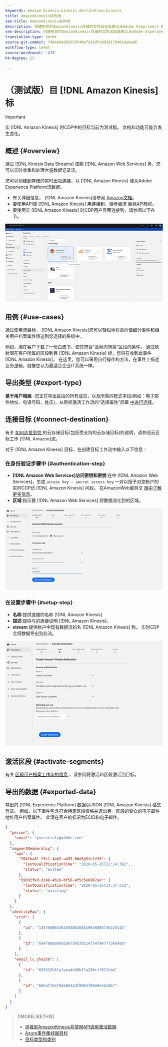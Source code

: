 ```yaml
---
keywords: Amazon Kinesis;kinesis destination;kinesis
title: AmazonKinesis目的地
seo-title: AmazonKinesis目的地
description: 创建到您的AmazonKinesis存储的实时出站连接以从Adobe Experience Platform流数据。
seo-description: 创建到您的AmazonKinesis存储的实时出站连接以从Adobe Experience Platform流数据。
translation-type: tm+mt
source-git-commit: 7484e64d0d359f40ef242dfc9d2d1704018a8ed6
workflow-type: tm+mt
source-wordcount: '470'
ht-degree: 2%

---
```



# （测试版）目 [!DNL Amazon Kinesis] 标


>[!IMPORTANT]
>
>实 [!DNL Amazon Kinesis] 时CDP中的目标当前为测试版。 文档和功能可能会发生变化。

## 概述 {#overview}

通过 [!DNL Kinesis Data Streams] 该服 [!DNL Amazon Web Services] 务，您可以实时收集和处理大量数据记录流。

您可以创建到存储的实时出站连接，以 [!DNL Amazon Kinesis] 便从Adobe Experience Platform流数据。

* 有关详细信息， [!DNL Amazon Kinesis]请参阅 [Amazon文档](https://docs.aws.amazon.com/streams/latest/dev/introduction.html)。
* 要使用API调 [!DNL Amazon Kinesis] 用连接到，请参阅流 [目标API教程](../../api/streaming-destinations.md)。
* 要使用实 [!DNL Amazon Kinesis] 时CDP用户界面连接到，请参阅以下各节。

![AmazonKinesis在用户界面](../../assets/catalog/cloud-storage/amazon-kinesis/catalog.png)


## 用例 {#use-cases}

通过使用流目标， [!DNL Amazon Kinesis]您可以轻松地将高价值细分事件和相关用户档案属性馈送到您选择的系统中。

例如，潜在客户下载了一份白皮书，使其符合“高倾向转换”区段的条件。 通过映射潜在客户所属的区段到目 [!DNL Amazon Kinesis] 标，您将在收到此事件 [!DNL Amazon Kinesis]。 在这里，您可以采用自行操作的方法，在事件上描述业务逻辑，就像您认为最适合企业IT系统一样。

## 导出类型 {#export-type}

**基于用户档案** -您正在导出区段的所有成员，以及所需的模式字段(例如：电子邮件地址、电话号码、姓氏)，从目标激活工作流的“选择属性”屏幕 [中进行选择](../../ui/activate-destinations.md#select-attributes)。

## 连接目标 {#connect-destination}

有关 [如何连接到您 ](./workflow.md)的云存储目标(包括受支持的云存储目标)的说明，请参阅云目标工作 [!DNL Amazon]流。

对于 [!DNL Amazon Kinesis] 目标，在创建目标工作流中输入以下信息：

### 在身份验证步骤中 {#authentication-step}

* **[!DNL Amazon Web Services]访问密钥和密钥**:在中 [!DNL Amazon Web Services]，生成 `access key - secret access key` 一对以授予对您帐户的实时CDP访 [!DNL Amazon Kinesis] 问权。 在AmazonWeb服务文 [档中了解更多信息](https://docs.aws.amazon.com/IAM/latest/UserGuide/id_credentials_access-keys.html)。
* **区域**:指示要 [!DNL Amazon Web Services] 将数据流化到的区域。

![帐户步骤中的输入字段](../../assets/catalog/cloud-storage/amazon-kinesis/account.png)

### 在设置步骤中 {#setup-step}

* **名称**:提供连接的名称 [!DNL Amazon Kinesis]
* **描述**:提供与的连接说明 [!DNL Amazon Kinesis]。
* **stream**:提供帐户中现有数据流的名 [!DNL Amazon Kinesis] 称。 实时CDP会将数据导出到此流。

![验证步骤中的输入字段](../../assets/catalog/cloud-storage/amazon-kinesis/setup.png)

<!--

>[!IMPORTANT]
>
>Real-time CDP needs `write` permissions on the bucket object where the export files will be delivered.

-->

## 激活区段 {#activate-segments}

有关 [区段用户档案工作流的信息](../../ui/activate-destinations.md) ，请参阅将激活和区段激活到目标。

## 导出的数据 {#exported-data}

导出的 [!DNL Experience Platform] 数据以JSON [!DNL Amazon Kinesis] 格式登录。 例如，以下事件包含符合特定区段资格并退出另一区段的受众的电子邮件地址用户档案属性。 此潜在客户的标识为ECID和电子邮件。

```json
{
  "person": {
    "email": "yourstruly@adobe.con"
  },
  "segmentMembership": {
    "ups": {
      "7841ba61-23c1-4bb3-a495-00d3g5fe1e93": {
        "lastQualificationTime": "2020-05-25T21:24:39Z",
        "status": "exited"
      },
      "59bd2fkd-3c48-4b18-bf56-4f5c5e6967ae": {
        "lastQualificationTime": "2020-05-25T23:37:33Z",
        "status": "existing"
      }
    }
  },
  "identityMap": {
    "ecid": [
      {
        "id": "14575006536349286404619648085736425115"
      },
      {
        "id": "66478888669296734530114754794777368480"
      }
    ],
    "email_lc_sha256": [
      {
        "id": "655332b5fa2aea4498bf7a290cff017cb4"
      },
      {
        "id": "66baf76ef9de8b42df8903f00e0e3dc0b7"
      }
    ]
  }
}
```



>[!MORELIKETHIS]
>
>* [连接到AmazonKinesis并使用API调用激活数据](../../api/streaming-destinations.md)
>* [Azure事件集线器目标](./azure-event-hubs.md)
>* [目标类型和类别](../../destination-types.md)

